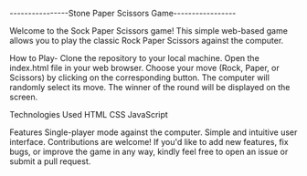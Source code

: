 ----------------Stone Paper Scissors Game-----------------

Welcome to the Sock Paper Scissors game! This simple web-based game allows you to play the classic Rock Paper Scissors against the computer.

How to Play-
Clone the repository to your local machine.
Open the index.html file in your web browser.
Choose your move (Rock, Paper, or Scissors) by clicking on the corresponding button.
The computer will randomly select its move.
The winner of the round will be displayed on the screen.


Technologies Used
HTML
CSS
JavaScript


Features
Single-player mode against the computer.
Simple and intuitive user interface.
Contributions are welcome! If you'd like to add new features, fix bugs, or improve the game in any way, kindly feel free to open an issue or submit a pull request.
